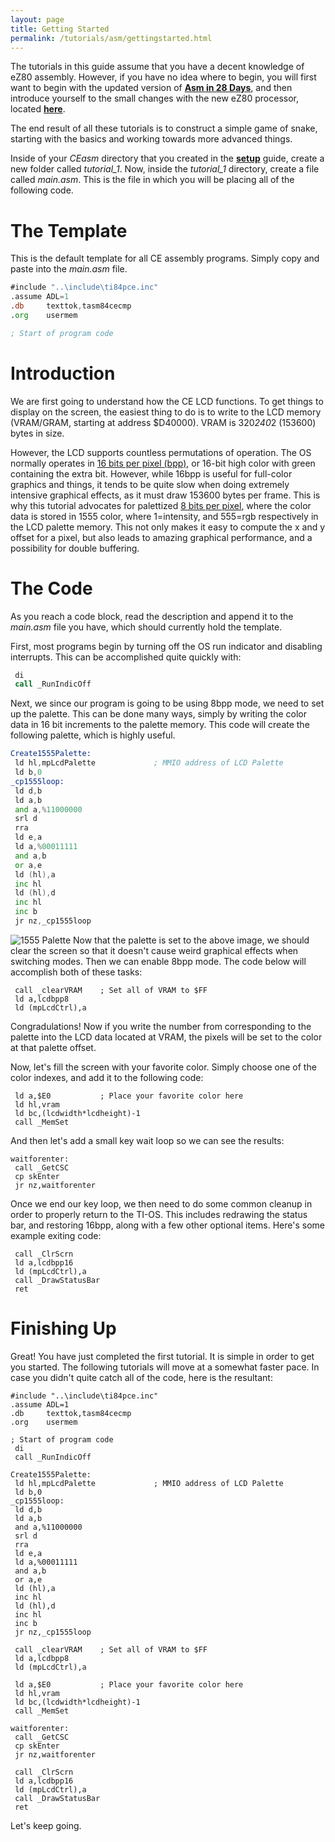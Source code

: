 ```yaml
---
layout: page
title: Getting Started
permalink: /tutorials/asm/gettingstarted.html
---
```


The tutorials in this guide assume that you have a decent knowledge of eZ80 assembly. However, if you have no idea where to begin, you will first want to begin with the updated version of [**Asm in 28 Days**](http://media.taricorp.net/83pa28d/lesson/toc.html#lessons), and then introduce yourself to the small changes with the new eZ80 processor, located [**here**]({{site.baseurl}}/tutorials/asm/ez80diff.html).

The end result of all these tutorials is to construct a simple game of snake, starting with the basics and working towards more advanced things.

Inside of your *CEasm* directory that you created in the [**setup**]({{site.baseurl}}/setup/asmsetup.html) guide, create a new folder called *tutorial_1*. Now, inside the *tutorial_1* directory, create a file called *main.asm*. This is the file in which you will be placing all of the following code.

# The Template

This is the default template for all CE assembly programs. Simply copy and paste into the *main.asm* file.

```asm
#include "..\include\ti84pce.inc"
.assume ADL=1
.db     texttok,tasm84cecmp
.org    usermem

; Start of program code
```

# Introduction

We are first going to understand how the CE LCD functions. To get things to display on the screen, the easiest thing to do is to write to the LCD memory (VRAM/GRAM, starting at address $D40000). VRAM is 320*240*2 (153600) bytes in size.

However, the LCD supports countless permutations of operation. The OS normally operates in [16 bits per pixel (bpp)](https://en.wikipedia.org/wiki/High_color), or 16-bit high color with green containing the extra bit. However, while 16bpp is useful for full-color graphics and things, it tends to be quite slow when doing extremely intensive graphical effects, as it must draw 153600 bytes per frame. This is why this tutorial advocates for palettized [8 bits per pixel](https://en.wikipedia.org/wiki/8-bit_color), where the color data is stored in 1555 color, where 1=intensity, and 555=rgb respectively in the LCD palette memory. This not only makes it easy to compute the x and y offset for a pixel, but also leads to amazing graphical performance, and a possibility for double buffering.

# The Code

As you reach a code block, read the description and append it to the *main.asm* file you have, which should currently hold the template.

First, most programs begin by turning off the OS run indicator and disabling interrupts. This can be accomplished quite quickly with:

```asm
 di
 call _RunIndicOff
```

Next, we since our program is going to be using 8bpp mode, we need to set up the palette. This can be done many ways, simply by writing the color data in 16 bit increments to the palette memory. This code will create the following palette, which is highly useful.

```asm
Create1555Palette:
 ld hl,mpLcdPalette				; MMIO address of LCD Palette
 ld b,0
_cp1555loop:
 ld d,b
 ld a,b
 and a,%11000000
 srl d
 rra
 ld e,a
 ld a,%00011111
 and a,b
 or a,e
 ld (hl),a
 inc hl
 ld (hl),d
 inc hl
 inc b
 jr nz,_cp1555loop
```
![1555 Palette]({{site.baseurl}}/images/tutorials/asm/rgbhlpalette.png "Special thanks to Shaun 'Merthsoft' McFall for generating this image")
Now that the palette is set to the above image, we should clear the screen so that it doesn't cause weird graphical effects when switching modes. Then we can enable 8bpp mode. The code below will accomplish both of these tasks:

```
 call _clearVRAM    ; Set all of VRAM to $FF
 ld a,lcdbpp8
 ld (mpLcdCtrl),a
```

Congradulations! Now if you write the number from corresponding to the palette into the LCD data located at VRAM, the pixels will be set to the color at that palette offset.

Now, let's fill the screen with your favorite color. Simply choose one of the color indexes, and add it to the following code:

```
 ld a,$E0           ; Place your favorite color here
 ld hl,vram
 ld bc,(lcdwidth*lcdheight)-1
 call _MemSet
```

And then let's add a small key wait loop so we can see the results:

```
waitforenter:
 call _GetCSC
 cp skEnter
 jr nz,waitforenter
```

Once we end our key loop, we then need to do some common cleanup in order to properly return to the TI-OS. This includes redrawing the status bar, and restoring 16bpp, along with a few other optional items. Here's some example exiting code:

```
 call _ClrScrn
 ld a,lcdbpp16
 ld (mpLcdCtrl),a
 call _DrawStatusBar
 ret
```
 
 # Finishing Up
 
Great! You have just completed the first tutorial. It is simple in order to get you started. The following tutorials will move at a somewhat faster pace. In case you didn't quite catch all of the code, here is the resultant:

```
#include "..\include\ti84pce.inc"
.assume ADL=1
.db     texttok,tasm84cecmp
.org    usermem

; Start of program code
 di
 call _RunIndicOff
 
Create1555Palette:
 ld hl,mpLcdPalette				; MMIO address of LCD Palette
 ld b,0
_cp1555loop:
 ld d,b
 ld a,b
 and a,%11000000
 srl d
 rra
 ld e,a
 ld a,%00011111
 and a,b
 or a,e
 ld (hl),a
 inc hl
 ld (hl),d
 inc hl
 inc b
 jr nz,_cp1555loop
 
 call _clearVRAM    ; Set all of VRAM to $FF
 ld a,lcdbpp8
 ld (mpLcdCtrl),a
 
 ld a,$E0           ; Place your favorite color here
 ld hl,vram
 ld bc,(lcdwidth*lcdheight)-1
 call _MemSet
 
waitforenter:
 call _GetCSC
 cp skEnter
 jr nz,waitforenter
 
 call _ClrScrn
 ld a,lcdbpp16
 ld (mpLcdCtrl),a
 call _DrawStatusBar
 ret
```

Let's keep going.
